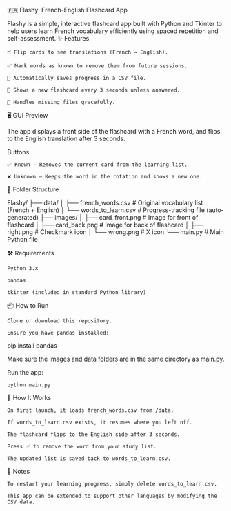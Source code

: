 🇫🇷 Flashy: French-English Flashcard App

Flashy is a simple, interactive flashcard app built with Python and Tkinter to help users learn French vocabulary efficiently using spaced repetition and self-assessment.
✨ Features

    🃏 Flip cards to see translations (French → English).

    ✅ Mark words as known to remove them from future sessions.

    🔁 Automatically saves progress in a CSV file.

    🧠 Shows a new flashcard every 3 seconds unless answered.

    💾 Handles missing files gracefully.

🖥️ GUI Preview

The app displays a front side of the flashcard with a French word, and flips to the English translation after 3 seconds.

Buttons:

    ✅ Known — Removes the current card from the learning list.

    ❌ Unknown — Keeps the word in the rotation and shows a new one.

📁 Folder Structure

Flashy/
├── data/
│   ├── french_words.csv          # Original vocabulary list (French + English)
│   └── words_to_learn.csv        # Progress-tracking file (auto-generated)
├── images/
│   ├── card_front.png            # Image for front of flashcard
│   ├── card_back.png             # Image for back of flashcard
│   ├── right.png                 # Checkmark icon
│   └── wrong.png                 # X icon
└── main.py                       # Main Python file

🛠️ Requirements

    Python 3.x

    pandas

    tkinter (included in standard Python library)

📦 How to Run

    Clone or download this repository.

    Ensure you have pandas installed:

pip install pandas

Make sure the images and data folders are in the same directory as main.py.

Run the app:

    python main.py

🧠 How It Works

    On first launch, it loads french_words.csv from /data.

    If words_to_learn.csv exists, it resumes where you left off.

    The flashcard flips to the English side after 3 seconds.

    Press ✅ to remove the word from your study list.

    The updated list is saved back to words_to_learn.csv.

📌 Notes

    To restart your learning progress, simply delete words_to_learn.csv.

    This app can be extended to support other languages by modifying the CSV data.

